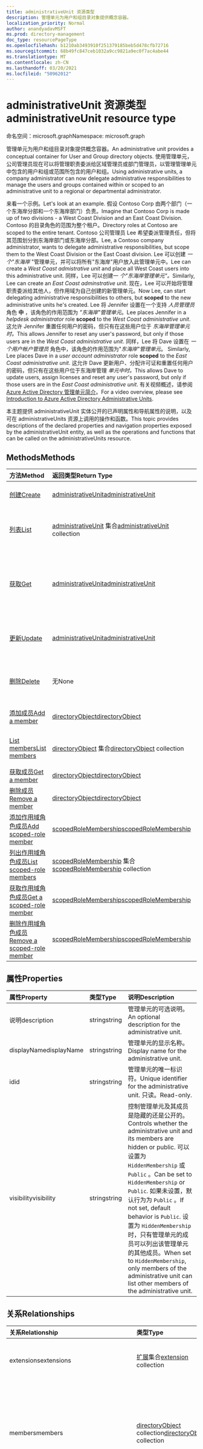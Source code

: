 ```yaml
---
title: administrativeUnit 资源类型
description: 管理单元为用户和组目录对象提供概念容器。
localization_priority: Normal
author: anandyadavMSFT
ms.prod: directory-management
doc_type: resourcePageType
ms.openlocfilehash: b1210ab3493910f251379185beb5d478cfb72716
ms.sourcegitcommit: 68b49fc847ceb1032a9cc9821a9ec0f7ac4abe44
ms.translationtype: MT
ms.contentlocale: zh-CN
ms.lasthandoff: 03/20/2021
ms.locfileid: "50962012"
---
```

# <a name="administrativeunit-resource-type"></a><span data-ttu-id="49f62-103">administrativeUnit 资源类型</span><span class="sxs-lookup"><span data-stu-id="49f62-103">administrativeUnit resource type</span></span>

<span data-ttu-id="49f62-104">命名空间：microsoft.graph</span><span class="sxs-lookup"><span data-stu-id="49f62-104">Namespace: microsoft.graph</span></span>

<span data-ttu-id="49f62-105">管理单元为用户和组目录对象提供概念容器。</span><span class="sxs-lookup"><span data-stu-id="49f62-105">An administrative unit provides a conceptual container for User and Group directory objects.</span></span> <span data-ttu-id="49f62-106">使用管理单元，公司管理员现在可以将管理职责委派给区域管理员或部门管理员，以管理管理单元中包含的用户和组或范围所包含的用户和组。</span><span class="sxs-lookup"><span data-stu-id="49f62-106">Using administrative units, a company administrator can now delegate administrative responsibilities to manage the users and groups contained within or scoped to an administrative unit to a regional or departmental administrator.</span></span>

<span data-ttu-id="49f62-107">来看一个示例。</span><span class="sxs-lookup"><span data-stu-id="49f62-107">Let's look at an example.</span></span> <span data-ttu-id="49f62-108">假设 Contoso Corp 由两个部门（一个东海岸分部和一个东海岸部门）负责。</span><span class="sxs-lookup"><span data-stu-id="49f62-108">Imagine that Contoso Corp is made up of two divisions - a West Coast Division and an East Coast Division.</span></span> <span data-ttu-id="49f62-109">Contoso 的目录角色的范围为整个租户。</span><span class="sxs-lookup"><span data-stu-id="49f62-109">Directory roles at Contoso are scoped to the entire tenant.</span></span> <span data-ttu-id="49f62-110">Contoso 公司管理员 Lee 希望委派管理责任，但将其范围划分到东海岸部门或东海岸分部。</span><span class="sxs-lookup"><span data-stu-id="49f62-110">Lee, a Contoso company administrator, wants to delegate administrative responsibilities, but scope them to the West Coast Division or the East Coast division.</span></span>  <span data-ttu-id="49f62-111">Lee 可以创建 *一个"东海岸* "管理单元，并可以将所有"东海岸"用户放入此管理单元中。</span><span class="sxs-lookup"><span data-stu-id="49f62-111">Lee can create a *West Coast admistrative unit* and place all West Coast users into this administrative unit.</span></span>  <span data-ttu-id="49f62-112">同样，Lee 可以创建一 *个"东海岸管理单元"。*</span><span class="sxs-lookup"><span data-stu-id="49f62-112">Similarly, Lee can create an *East Coast adminstrative unit*.</span></span>  <span data-ttu-id="49f62-113">现在，Lee 可以开始将管理职责委派给其他人，但作用域为自己创建的新管理单元。</span><span class="sxs-lookup"><span data-stu-id="49f62-113">Now Lee, can start delegating administrative responsibilities to others, but **scoped** to the new administrative units he's created.</span></span> <span data-ttu-id="49f62-114">Lee 将 Jennifer 设置在一个支持 *人员管理员* 角色 **中** ，该角色的作用范围为 *"东海岸"管理单元*。</span><span class="sxs-lookup"><span data-stu-id="49f62-114">Lee places Jennifer in a *helpdesk administrator* role **scoped** to the *West Coast administrative unit*.</span></span>  <span data-ttu-id="49f62-115">这允许 Jennifer 重置任何用户的密码，但只有在这些用户位于 *东海岸管理单元时。*</span><span class="sxs-lookup"><span data-stu-id="49f62-115">This allows Jennifer to reset any user's password, but only if those users are in the *West Coast administrative unit*.</span></span>  <span data-ttu-id="49f62-116">同样，Lee 将 Dave 设置在 *一个用户帐户管理员* 角色中，该角色的作用范围为"*东海岸"管理单元*。 </span><span class="sxs-lookup"><span data-stu-id="49f62-116">Similarly, Lee places Dave in a *user account administrator* role **scoped** to the *East Coast administrative unit*.</span></span>  <span data-ttu-id="49f62-117">这允许 Dave 更新用户、分配许可证和重置任何用户的密码，但只有在这些用户位于东海岸管理 *单元中时。*</span><span class="sxs-lookup"><span data-stu-id="49f62-117">This allows Dave to update users, assign licenses and reset any user's password, but only if those users are in the *East Coast administrative unit*.</span></span> <span data-ttu-id="49f62-118">有关视频概述，请参阅 [Azure Active Directory 管理单元简介](https://channel9.msdn.com/Series/Windows-Azure-Active-Directory/Introduction-to-Azure-Active-Directory-Administrative-Units)。</span><span class="sxs-lookup"><span data-stu-id="49f62-118">For a video overview, please see [Introduction to Azure Active Directory Administrative Units](https://channel9.msdn.com/Series/Windows-Azure-Active-Directory/Introduction-to-Azure-Active-Directory-Administrative-Units).</span></span>


<span data-ttu-id="49f62-119">本主题提供 administrativeUnit 实体公开的已声明属性和导航属性的说明，以及可在 administrativeUnits 资源上调用的操作和函数。</span><span class="sxs-lookup"><span data-stu-id="49f62-119">This topic provides descriptions of the declared properties and navigation properties exposed by the administrativeUnit entity, as well as the operations and functions that can be called on the administrativeUnits resource.</span></span>


## <a name="methods"></a><span data-ttu-id="49f62-120">Methods</span><span class="sxs-lookup"><span data-stu-id="49f62-120">Methods</span></span>

| <span data-ttu-id="49f62-121">方法</span><span class="sxs-lookup"><span data-stu-id="49f62-121">Method</span></span>   | <span data-ttu-id="49f62-122">返回类型</span><span class="sxs-lookup"><span data-stu-id="49f62-122">Return Type</span></span> | <span data-ttu-id="49f62-123">说明</span><span class="sxs-lookup"><span data-stu-id="49f62-123">Description</span></span> |
|:---------------|:--------|:----------|
|[<span data-ttu-id="49f62-124">创建</span><span class="sxs-lookup"><span data-stu-id="49f62-124">Create</span></span>](../api/administrativeunit-post-administrativeunits.md) | [<span data-ttu-id="49f62-125">administrativeUnit</span><span class="sxs-lookup"><span data-stu-id="49f62-125">administrativeUnit</span></span>](administrativeunit.md) | <span data-ttu-id="49f62-126">创建新的管理单元。</span><span class="sxs-lookup"><span data-stu-id="49f62-126">Create a new administrative unit.</span></span>|
|[<span data-ttu-id="49f62-127">列表</span><span class="sxs-lookup"><span data-stu-id="49f62-127">List</span></span>](../api/administrativeunit-list.md) | <span data-ttu-id="49f62-128">[administrativeUnit](administrativeunit.md) 集合</span><span class="sxs-lookup"><span data-stu-id="49f62-128">[administrativeUnit](administrativeunit.md) collection</span></span> |<span data-ttu-id="49f62-129">列出所有 administrativeUnits 的属性。</span><span class="sxs-lookup"><span data-stu-id="49f62-129">List properties of all administrativeUnits.</span></span>|
|[<span data-ttu-id="49f62-130">获取</span><span class="sxs-lookup"><span data-stu-id="49f62-130">Get</span></span>](../api/administrativeunit-get.md) | [<span data-ttu-id="49f62-131">administrativeUnit</span><span class="sxs-lookup"><span data-stu-id="49f62-131">administrativeUnit</span></span>](administrativeunit.md) |<span data-ttu-id="49f62-132">读取特定 administrativeUnit 对象的属性和关系。</span><span class="sxs-lookup"><span data-stu-id="49f62-132">Read properties and relationships of a specific administrativeUnit object.</span></span>|
|[<span data-ttu-id="49f62-133">更新</span><span class="sxs-lookup"><span data-stu-id="49f62-133">Update</span></span>](../api/administrativeunit-update.md) | [<span data-ttu-id="49f62-134">administrativeUnit</span><span class="sxs-lookup"><span data-stu-id="49f62-134">administrativeUnit</span></span>](administrativeunit.md)    |<span data-ttu-id="49f62-135">更新 administrativeUnit 对象。</span><span class="sxs-lookup"><span data-stu-id="49f62-135">Update administrativeUnit object.</span></span> |
|[<span data-ttu-id="49f62-136">删除</span><span class="sxs-lookup"><span data-stu-id="49f62-136">Delete</span></span>](../api/administrativeunit-delete.md) | <span data-ttu-id="49f62-137">无</span><span class="sxs-lookup"><span data-stu-id="49f62-137">None</span></span> |<span data-ttu-id="49f62-138">删除 administrativeUnit 对象。</span><span class="sxs-lookup"><span data-stu-id="49f62-138">Delete administrativeUnit object.</span></span> |
|[<span data-ttu-id="49f62-139">添加成员</span><span class="sxs-lookup"><span data-stu-id="49f62-139">Add a member</span></span>](../api/administrativeunit-post-members.md) |[<span data-ttu-id="49f62-140">directoryObject</span><span class="sxs-lookup"><span data-stu-id="49f62-140">directoryObject</span></span>](directoryobject.md)| <span data-ttu-id="49f62-141">向用户 (组添加成员) 。</span><span class="sxs-lookup"><span data-stu-id="49f62-141">Add a member (user or group).</span></span>|
|[<span data-ttu-id="49f62-142">List members</span><span class="sxs-lookup"><span data-stu-id="49f62-142">List members</span></span>](../api/administrativeunit-list-members.md) |<span data-ttu-id="49f62-143">[directoryObject](directoryobject.md) 集合</span><span class="sxs-lookup"><span data-stu-id="49f62-143">[directoryObject](directoryobject.md) collection</span></span>| <span data-ttu-id="49f62-144">获取用户和 (组) 列表。</span><span class="sxs-lookup"><span data-stu-id="49f62-144">Get the list of (user and group) members.</span></span>|
|[<span data-ttu-id="49f62-145">获取成员</span><span class="sxs-lookup"><span data-stu-id="49f62-145">Get a member</span></span>](../api/administrativeunit-get-members.md) |[<span data-ttu-id="49f62-146">directoryObject</span><span class="sxs-lookup"><span data-stu-id="49f62-146">directoryObject</span></span>](directoryobject.md)| <span data-ttu-id="49f62-147">获取特定成员。</span><span class="sxs-lookup"><span data-stu-id="49f62-147">Get a specific member.</span></span>|
|[<span data-ttu-id="49f62-148">删除成员</span><span class="sxs-lookup"><span data-stu-id="49f62-148">Remove a member</span></span>](../api/administrativeunit-delete-members.md) |[<span data-ttu-id="49f62-149">directoryObject</span><span class="sxs-lookup"><span data-stu-id="49f62-149">directoryObject</span></span>](directoryobject.md)| <span data-ttu-id="49f62-150">删除成员。</span><span class="sxs-lookup"><span data-stu-id="49f62-150">Remove a member.</span></span>|
|[<span data-ttu-id="49f62-151">添加作用域角色成员</span><span class="sxs-lookup"><span data-stu-id="49f62-151">Add scoped-role member</span></span>](../api/administrativeunit-post-scopedrolemembers.md) |[<span data-ttu-id="49f62-152">scopedRoleMembership</span><span class="sxs-lookup"><span data-stu-id="49f62-152">scopedRoleMembership</span></span>](scopedrolemembership.md)| <span data-ttu-id="49f62-153">添加作用域角色成员。</span><span class="sxs-lookup"><span data-stu-id="49f62-153">Add a scoped-role member.</span></span>|
|[<span data-ttu-id="49f62-154">列出作用域角色成员</span><span class="sxs-lookup"><span data-stu-id="49f62-154">List scoped-role members</span></span>](../api/administrativeunit-list-scopedrolemembers.md) |<span data-ttu-id="49f62-155">[scopedRoleMembership](scopedrolemembership.md) 集合</span><span class="sxs-lookup"><span data-stu-id="49f62-155">[scopedRoleMembership](scopedrolemembership.md) collection</span></span>| <span data-ttu-id="49f62-156">获取作用域角色管理员列表。</span><span class="sxs-lookup"><span data-stu-id="49f62-156">Get the list of scoped-role administrators.</span></span>|
|[<span data-ttu-id="49f62-157">获取作用域角色成员</span><span class="sxs-lookup"><span data-stu-id="49f62-157">Get a scoped-role member</span></span>](../api/administrativeunit-get-scopedrolemembers.md) |[<span data-ttu-id="49f62-158">scopedRoleMembership</span><span class="sxs-lookup"><span data-stu-id="49f62-158">scopedRoleMembership</span></span>](scopedrolemembership.md)| <span data-ttu-id="49f62-159">获取特定作用域角色成员。</span><span class="sxs-lookup"><span data-stu-id="49f62-159">Get a specific scoped-role member.</span></span>|
|[<span data-ttu-id="49f62-160">删除作用域角色成员</span><span class="sxs-lookup"><span data-stu-id="49f62-160">Remove a scoped-role member</span></span>](../api/administrativeunit-delete-scopedrolemembers.md) |[<span data-ttu-id="49f62-161">scopedRoleMembership</span><span class="sxs-lookup"><span data-stu-id="49f62-161">scopedRoleMembership</span></span>](scopedrolemembership.md)| <span data-ttu-id="49f62-162">删除作用域角色成员。</span><span class="sxs-lookup"><span data-stu-id="49f62-162">Remove a scoped-role member.</span></span>|

## <a name="properties"></a><span data-ttu-id="49f62-163">属性</span><span class="sxs-lookup"><span data-stu-id="49f62-163">Properties</span></span>
| <span data-ttu-id="49f62-164">属性</span><span class="sxs-lookup"><span data-stu-id="49f62-164">Property</span></span>     | <span data-ttu-id="49f62-165">类型</span><span class="sxs-lookup"><span data-stu-id="49f62-165">Type</span></span>   |<span data-ttu-id="49f62-166">说明</span><span class="sxs-lookup"><span data-stu-id="49f62-166">Description</span></span>|
|:---------------|:--------|:----------|
|<span data-ttu-id="49f62-167">说明</span><span class="sxs-lookup"><span data-stu-id="49f62-167">description</span></span>|<span data-ttu-id="49f62-168">string</span><span class="sxs-lookup"><span data-stu-id="49f62-168">string</span></span>|<span data-ttu-id="49f62-169">管理单元的可选说明。</span><span class="sxs-lookup"><span data-stu-id="49f62-169">An optional description for the administrative unit.</span></span>|
|<span data-ttu-id="49f62-170">displayName</span><span class="sxs-lookup"><span data-stu-id="49f62-170">displayName</span></span>|<span data-ttu-id="49f62-171">string</span><span class="sxs-lookup"><span data-stu-id="49f62-171">string</span></span>|<span data-ttu-id="49f62-172">管理单元的显示名称。</span><span class="sxs-lookup"><span data-stu-id="49f62-172">Display name for the administrative unit.</span></span>|
|<span data-ttu-id="49f62-173">id</span><span class="sxs-lookup"><span data-stu-id="49f62-173">id</span></span>|<span data-ttu-id="49f62-174">string</span><span class="sxs-lookup"><span data-stu-id="49f62-174">string</span></span>|<span data-ttu-id="49f62-175">管理单元的唯一标识符。</span><span class="sxs-lookup"><span data-stu-id="49f62-175">Unique identifier for the administrative unit.</span></span> <span data-ttu-id="49f62-176">只读。</span><span class="sxs-lookup"><span data-stu-id="49f62-176">Read-only.</span></span>|
|<span data-ttu-id="49f62-177">visibility</span><span class="sxs-lookup"><span data-stu-id="49f62-177">visibility</span></span>|<span data-ttu-id="49f62-178">string</span><span class="sxs-lookup"><span data-stu-id="49f62-178">string</span></span>|<span data-ttu-id="49f62-179">控制管理单元及其成员是隐藏的还是公开的。</span><span class="sxs-lookup"><span data-stu-id="49f62-179">Controls whether the administrative unit and its members are hidden or public.</span></span> <span data-ttu-id="49f62-180">可以设置为 `HiddenMembership` 或 `Public` 。</span><span class="sxs-lookup"><span data-stu-id="49f62-180">Can be set to `HiddenMembership` or `Public`.</span></span> <span data-ttu-id="49f62-181">如果未设置，默认行为为 `Public` 。</span><span class="sxs-lookup"><span data-stu-id="49f62-181">If not set, default behavior is `Public`.</span></span> <span data-ttu-id="49f62-182">设置为 `HiddenMembership` 时，只有管理单元的成员可以列出该管理单元的其他成员。</span><span class="sxs-lookup"><span data-stu-id="49f62-182">When set to `HiddenMembership`, only members of the administrative unit can list other members of the administrative unit.</span></span>|

## <a name="relationships"></a><span data-ttu-id="49f62-183">关系</span><span class="sxs-lookup"><span data-stu-id="49f62-183">Relationships</span></span>
| <span data-ttu-id="49f62-184">关系</span><span class="sxs-lookup"><span data-stu-id="49f62-184">Relationship</span></span> | <span data-ttu-id="49f62-185">类型</span><span class="sxs-lookup"><span data-stu-id="49f62-185">Type</span></span>   |<span data-ttu-id="49f62-186">说明</span><span class="sxs-lookup"><span data-stu-id="49f62-186">Description</span></span>|
|:---------------|:--------|:----------|
|<span data-ttu-id="49f62-187">extensions</span><span class="sxs-lookup"><span data-stu-id="49f62-187">extensions</span></span>|<span data-ttu-id="49f62-188">[扩展](extension.md)集合</span><span class="sxs-lookup"><span data-stu-id="49f62-188">[extension](extension.md) collection</span></span>|<span data-ttu-id="49f62-189">为此管理单元定义的开放扩展集合。</span><span class="sxs-lookup"><span data-stu-id="49f62-189">The collection of open extensions defined for this Administrative Unit.</span></span> <span data-ttu-id="49f62-190">可为 Null。</span><span class="sxs-lookup"><span data-stu-id="49f62-190">Nullable.</span></span>|
|<span data-ttu-id="49f62-191">members</span><span class="sxs-lookup"><span data-stu-id="49f62-191">members</span></span>|<span data-ttu-id="49f62-192">[directoryObject](directoryobject.md) collection</span><span class="sxs-lookup"><span data-stu-id="49f62-192">[directoryObject](directoryobject.md) collection</span></span>|<span data-ttu-id="49f62-193">是此管理单元的成员的用户和组。</span><span class="sxs-lookup"><span data-stu-id="49f62-193">Users and groups that are members of this Adminsitrative Unit.</span></span> <span data-ttu-id="49f62-194">HTTP 方法：GET (list members) 、POST (add members) 、DELETE (remove members) 。</span><span class="sxs-lookup"><span data-stu-id="49f62-194">HTTP Methods: GET (list members), POST (add members), DELETE (remove members).</span></span>|
|<span data-ttu-id="49f62-195">scopedRoleMembers</span><span class="sxs-lookup"><span data-stu-id="49f62-195">scopedRoleMembers</span></span>|<span data-ttu-id="49f62-196">[scopedRoleMembership](scopedrolemembership.md) 集合</span><span class="sxs-lookup"><span data-stu-id="49f62-196">[scopedRoleMembership](scopedrolemembership.md) collection</span></span>| <span data-ttu-id="49f62-197">此管理单元的作用域角色成员。</span><span class="sxs-lookup"><span data-stu-id="49f62-197">Scoped-role members of this Administrative Unit.</span></span>  <span data-ttu-id="49f62-198">HTTP 方法：GET (list scopedRoleMemberships) ，POST (add scopedRoleMembership) ， DELETE (remove scopedRoleMembership) 。</span><span class="sxs-lookup"><span data-stu-id="49f62-198">HTTP Methods: GET (list scopedRoleMemberships), POST (add scopedRoleMembership), DELETE (remove scopedRoleMembership).</span></span> |

## <a name="json-representation"></a><span data-ttu-id="49f62-199">JSON 表示形式</span><span class="sxs-lookup"><span data-stu-id="49f62-199">JSON representation</span></span>

<span data-ttu-id="49f62-200">下面是资源的 JSON 表示形式。</span><span class="sxs-lookup"><span data-stu-id="49f62-200">Here is a JSON representation of the resource.</span></span>

<!-- {
  "blockType": "resource",
  "keyProperty": "id",
  "optionalProperties": [

  ],
  "@odata.type": "microsoft.graph.administrativeUnit"
}-->

```json
{
  "description": "string",
  "displayName": "string",
  "id": "string (identifier)",
  "visibility": "string"
}

```


## <a name="see-also"></a><span data-ttu-id="49f62-201">另请参阅</span><span class="sxs-lookup"><span data-stu-id="49f62-201">See also</span></span>

- [<span data-ttu-id="49f62-202">使用扩展向资源添加自定义数据</span><span class="sxs-lookup"><span data-stu-id="49f62-202">Add custom data to resources using extensions</span></span>](/graph/extensibility-overview)
- [<span data-ttu-id="49f62-203">使用开放扩展向用户添加自定义数据</span><span class="sxs-lookup"><span data-stu-id="49f62-203">Add custom data to users using open extensions</span></span>](/graph/extensibility-open-users)
- [<span data-ttu-id="49f62-204">使用架构扩展向组添加自定义数据</span><span class="sxs-lookup"><span data-stu-id="49f62-204">Add custom data to groups using schema extensions</span></span>](/graph/extensibility-schema-groups)


<!-- uuid: 8fcb5dbc-d5aa-4681-8e31-b001d5168d79
2015-10-25 14:57:30 UTC -->
<!--
{
  "type": "#page.annotation",
  "description": "administrativeUnit resource",
  "keywords": "",
  "section": "documentation",
  "tocPath": "",
  "suppressions": []
}
-->
